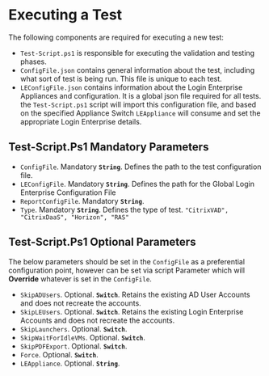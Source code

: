 # Executing a Test

The following components are required for executing a new test:

-  `Test-Script.ps1` is responsible for executing the validation and testing phases.
-  `ConfigFile.json` contains general information about the test, including what sort of test is being run. This file is unique to each test.
-  `LEConfigFile.json` contains information about the Login Enterprise Appliances and configuration. It is a global json file required for all tests. the `Test-Script.ps1` script will import this configuration file, and based on the specified Appliance Switch `LEAppliance` will consume and set the appropriate Login Enterprise details.


## Test-Script.Ps1 Mandatory Parameters

-  `ConfigFile`. Mandatory **`String`**. Defines the path to the test configuration file.
-  `LEConfigFile`. Mandatory **`String`**. Defines the path for the Global Login Enterprise Configuration File
-  `ReportConfigFile`. Mandatory **`String`**.
-  `Type`. Mandatory **`String`**. Defines the type of test. `"CitrixVAD", "CitrixDaaS", "Horizon", "RAS"`

## Test-Script.Ps1 Optional Parameters

The below parameters should be set in the `ConfigFile` as a preferential configuration point, however can be set via script Parameter which will **Override** whatever is set in the `ConfigFile`.

-  `SkipADUsers`. Optional. **`Switch`**. Retains the existing AD User Accounts and does not recreate the accounts.
-  `SkipLEUsers`. Optional. **`Switch`**. Retains the existing Login Enterprise Accounts and does not recreate the accounts.
-  `SkipLaunchers`. Optional. **`Switch`**.
-  `SkipWaitForIdleVMs`. Optional. **`Switch`**.
-  `SkipPDFExport`. Optional. **`Switch`**.
-  `Force`. Optional. **`Switch`**.
-  `LEAppliance`. Optional. **`String`**.
